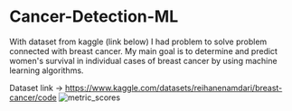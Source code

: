 # Cancer-Detection-ML
With dataset from kaggle (link below) I had problem to solve problem connected with breast cancer. My main goal is to determine and predict women's survival in individual cases of breast cancer by using machine learning algorithms.


Dataset link -> https://www.kaggle.com/datasets/reihanenamdari/breast-cancer/code
![metric_scores](https://github.com/mnovgorodtsev/Cancer-Detection-ML/assets/92621652/b9c26801-3587-40c1-863e-da04f3daf87a)
